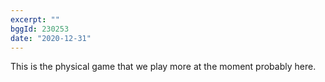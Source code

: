 ```yaml
---
excerpt: ""
bggId: 230253
date: "2020-12-31"
---
```


This is the physical game that we play more at the moment probably here.

